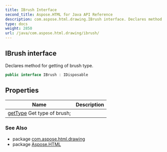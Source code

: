 ```yaml
---
title: IBrush Interface
second_title: Aspose.HTML for Java API Reference
description: com.aspose.html.drawing.IBrush interface. Declares method for getting of brush type
type: docs
weight: 2850
url: /java/com.aspose.html.drawing/ibrush/
---
```

## IBrush interface

Declares method for getting of brush type.

```java
public interface IBrush : IDisposable
```

## Properties

| Name | Description |
| --- | --- |
| [getType](../../com.aspose.html.drawing/ibrush/type/) Get type of brush; |

### See Also

* package [com.aspose.html.drawing](../../com.aspose.html.drawing/)
* package [Aspose.HTML](../../)

